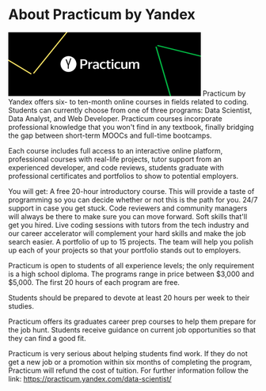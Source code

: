 # About Practicum by Yandex
<img src="https://github.com/amanabdulla296/Yandex_Practicum/blob/56e8d6571a2be1e0a8c163a6b3a7d48b9fedbf10/download.png" />
Practicum by Yandex offers six- to ten-month online courses in fields related to coding. Students can currently choose from one of three programs: Data Scientist, Data Analyst, and Web Developer. Practicum courses incorporate professional knowledge that you won't find in any textbook, finally bridging the gap between short-term MOOCs and full-time bootcamps.

Each course includes full access to an interactive online platform, professional courses with real-life projects, tutor support from an experienced developer, and code reviews, students graduate with professional certificates and portfolios to show to potential employers.

You will get:
A free 20-hour introductory course. This will provide a taste of programming so you can decide whether or not this is the path for you.
24/7 support in case you get stuck. Сode reviewers and community managers will always be there to make sure you can move forward.
Soft skills that'll get you hired. Live coding sessions with tutors from the tech industry and our career accelerator will complement your hard skills and make the job search easier.
A portfolio of up to 15 projects. The team will help you polish up each of your projects so that your portfolio stands out to employers.

Practicum is open to students of all experience levels; the only requirement is a high school diploma. The programs range in price between $3,000 and $5,000. The first 20 hours of each program are free.

Students should be prepared to devote at least 20 hours per week to their studies.

Practicum offers its graduates career prep courses to help them prepare for the job hunt. Students receive guidance on current job opportunities so that they can find a good fit.

Practicum is very serious about helping students find work. If they do not get a new job or a promotion within six months of completing the program, Practicum will refund the cost of tuition.
For further information follow the link: https://practicum.yandex.com/data-scientist/

